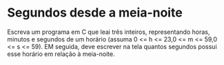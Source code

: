 # Segundos desde a meia-noite

Escreva um programa em C que leai três inteiros, representando horas, minutos e segundos de um horário (assuma 0 <= h <= 23,0 <= m <= 59,0 <= s <= 59). EM seguida, deve escrever na tela quantos segundos possui esse horário em relação à meia-noite.
